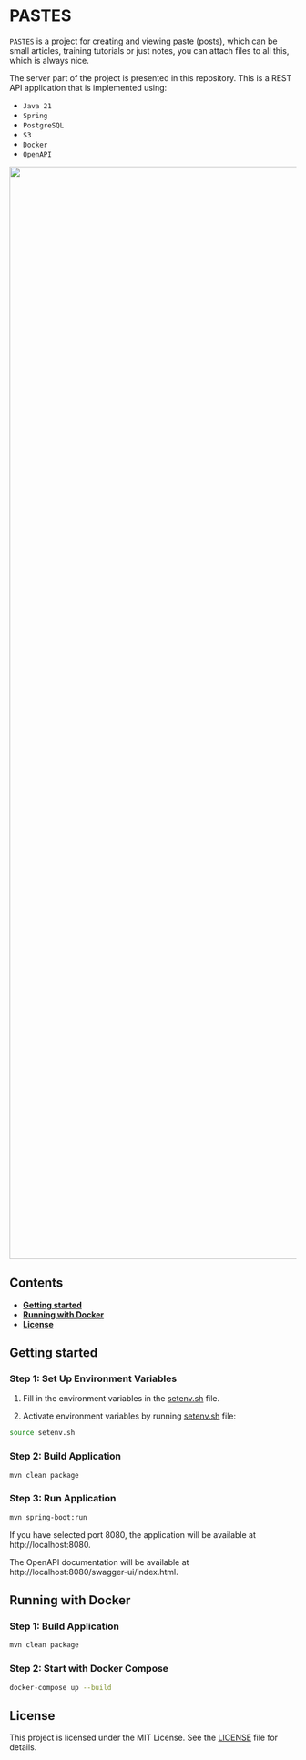 # PASTES

`PASTES` is a project for creating and viewing paste (posts), which can be small articles, training tutorials
or just notes, you can attach files to all this, which is always nice.

The server part of the project is presented in this repository. This is a REST API application that is implemented
using:

* `Java 21`
* `Spring`
* `PostgreSQL`
* `S3`
* `Docker`
* `OpenAPI`

<img src="https://www.animatedimages.org/data/media/562/animated-line-image-0184.gif" width="1920" />

## Contents

* [**Getting started**](#getting-started)
* [**Running with Docker**](#running-with-docker)
* [**License**](#license)

## Getting started

### Step 1: Set Up Environment Variables

1. Fill in the environment variables in the [setenv.sh](setenv.sh) file.

2. Activate environment variables by running [setenv.sh](setenv.sh) file:

```bash
source setenv.sh
```

### Step 2: Build Application

```bash
mvn clean package
```

### Step 3: Run Application

```bash
mvn spring-boot:run
```

If you have selected port 8080, the application will be available at http://localhost:8080.

The OpenAPI documentation will be available at http://localhost:8080/swagger-ui/index.html.

## Running with Docker

### Step 1: Build Application

```bash
mvn clean package
```

### Step 2: Start with Docker Compose

```bash
docker-compose up --build
```

## License

This project is licensed under the MIT License. See the [LICENSE](LICENSE) file for details.
